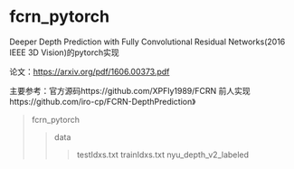 # fcrn_pytorch
Deeper Depth Prediction with Fully Convolutional Residual Networks(2016 IEEE 3D Vision)的pytorch实现

论文：https://arxiv.org/pdf/1606.00373.pdf

主要参考：官方源码https://github.com/XPFly1989/FCRN
         前人实现https://github.com/iro-cp/FCRN-DepthPrediction》
>fcrn_pytorch
>>data
>>>testIdxs.txt trainIdxs.txt nyu_depth_v2_labeled
